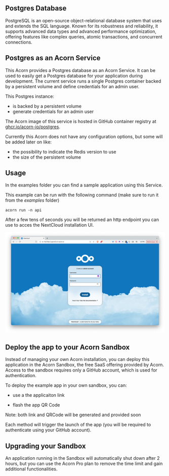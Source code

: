 ## Postgres Database

PostgreSQL is an open-source object-relational database system that uses and extends the SQL language. Known for its robustness and reliability, it supports advanced data types and advanced performance optimization, offering features like complex queries, atomic transactions, and concurrent connections.

## Postgres as an Acorn Service

This Acorn provides a Postgres database as an Acorn Service. It can be used to easily get a Postgres database for your application during development. The current service runs a single Postgres container backed by a persistent volume and define credentials for an admin user.

This Postgres instance:
- is backed by a persistent volume
- generate credentials for an admin user

The Acorn image of this service is hosted in GitHub container registry at [ghcr.io/acorn-io/postgres](ghcr.io/acorn-io/postgres). 

Currently this Acorn does not have any configuration options, but some will be added later on like:
- the possibility to indicate the Redis version to use
- the size of the persistent volume

## Usage

In the examples folder you can find a sample application using this Service. 

This example can be run with the following command (make sure to run it from the *examples* folder)

```
acorn run -n api
```

After a few tens of seconds you will be returned an http endpoint you can use to acces the NextCloud installation UI.

![UI](./examples/images/nextcloud.png)

## Deploy the app to your Acorn Sandbox

Instead of managing your own Acorn installation, you can deploy this application in the Acorn Sandbox, the free SaaS offering provided by Acorn. Access to the sandbox requires only a GitHub account, which is used for authentication.

To deploy the example app in your own sandbox, you can:

- use a the applicaiton link

- flash the app QR Code

Note: both link and QRCode will be generated and provided soon

Each method will trigger the launch of the app (you will be required to authenticate using your GitHub account).

## Upgrading your Sandbox

An application running in the Sandbox will automatically shut down after 2 hours, but you can use the Acorn Pro plan to remove the time limit and gain additional functionalities.
